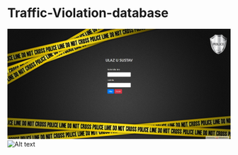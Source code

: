 # Traffic-Violation-database

![Alt text](Screenshot_1.jpg "Optional Title")
![Alt text](/relative/path/to/img.jpg?raw=true "Optional Title")
